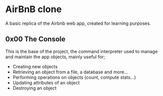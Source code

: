 # AirBnB clone
A basic replica of the Airbnb web app, created for learning purposes.
## 0x00 The Console
This is the base of the project, the command interpreter used to 
manage and maintain the app objects, mainly useful for;
- Creating new objects
- Retrieving an object from a file, a database and more...
- Performing operations on objects (count, compute stats...)
- Updating attributes of an object
- Destroying an object
